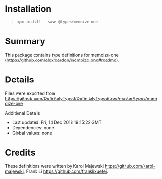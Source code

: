 # Installation
> `npm install --save @types/memoize-one`

# Summary
This package contains type definitions for memoize-one (https://github.com/alexreardon/memoize-one#readme).

# Details
Files were exported from https://github.com/DefinitelyTyped/DefinitelyTyped/tree/master/types/memoize-one

Additional Details
 * Last updated: Fri, 14 Dec 2018 19:15:22 GMT
 * Dependencies: none
 * Global values: none

# Credits
These definitions were written by Karol Majewski <https://github.com/karol-majewski>, Frank Li <https://github.com/franklixuefei>.
